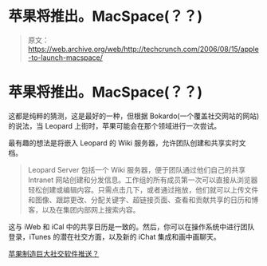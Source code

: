 # 苹果将推出。MacSpace(？？)

> 原文：<https://web.archive.org/web/http://techcrunch.com/2006/08/15/apple-to-launch-macspace/>

# 苹果将推出。MacSpace(？？)

这都是纯粹的猜测，这是最好的一种，但根据 Bokardo(一个覆盖社交网站的网站)的说法，当 Leopard 上街时，苹果可能会在那个领域进行一次尝试。

最有趣的想法是将嵌入 Leopard 的 Wiki 服务器，允许团队创建和共享实时文档。

> Leopard Server 包括一个 Wiki 服务器，便于团队通过他们自己的共享 Intranet 网站创建和分发信息。工作组的所有成员第一次可以直接从浏览器轻松创建或编辑内容。只需点击几下，或者通过拖放，他们就可以上传文件和图像、跟踪更改、分配关键字、超链接页面、查看和贡献共享的日历和博客，以及在集团内部网上搜索内容。

这与 iWeb 和 iCal 中的共享日历是一致的。然后，你可以在操作系统中进行团队登录，iTunes 的潜在社交方面，以及新的 iChat 集成和画中画聊天。

[苹果制造巨大社交软件推送？](https://web.archive.org/web/20200804060953/http://bokardo.com/archives/apple-making-huge-social-software-push/)